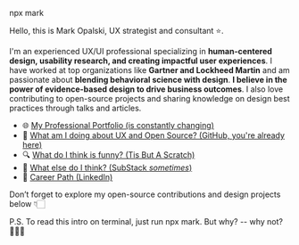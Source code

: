 npx mark

Hello, this is Mark Opalski, UX strategist and consultant ⭐️.

I'm an experienced UX/UI professional specializing in **human-centered design, usability research, and creating impactful user experiences**. I have worked at top organizations like **Gartner and Lockheed Martin** and am passionate about **blending behavioral science with design**. **I believe in the power of evidence-based design to drive business outcomes**. I also love contributing to open-source projects and sharing knowledge on design best practices through talks and articles.

- 🌐 [My Professional Portfolio (is constantly changing)](www.markopalski.com)
- 💼 [What am I doing about UX and Open Source? (GitHub, you're already here)](https://github.com/MarkOpalski)
- 🔍 [What do I think is funny? (Tis But A Scratch)](https://www.youtube.com/watch?v=ZmInkxbvlCs)
- 🧠 [What else do I think? (SubStack _sometimes_)](https://markopalski.substack.com/)
- 📄 [Career Path (LinkedIn)](https://www.linkedin.com/in/markopalski/)

Don’t forget to explore my open-source contributions and design projects below 👇🏻

P.S. To read this intro on terminal, just run npx mark. But why? -- why not? 🤷🏻‍♂️
